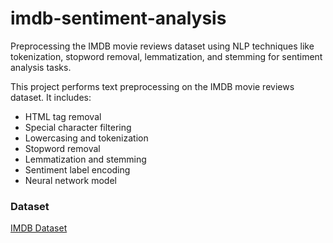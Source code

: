 # imdb-sentiment-analysis
Preprocessing the IMDB movie reviews dataset using NLP techniques like tokenization, stopword removal, lemmatization, and stemming for sentiment analysis tasks.

This project performs text preprocessing on the IMDB movie reviews dataset. It includes:

- HTML tag removal
- Special character filtering
- Lowercasing and tokenization
- Stopword removal
- Lemmatization and stemming
- Sentiment label encoding
- Neural network model

### Dataset 
[IMDB Dataset](https://www.kaggle.com/datasets/lakshmi25npathi/imdb-dataset-of-50k-movie-reviews)
